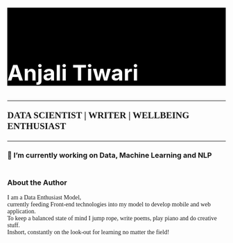 

<h1 class="s-color" style=" font-size:50px; background-color:black; color:white "><br><br>Anjali Tiwari</h1>
				<h2 class="s-color" style='font-family: Fantasy;'>
					<hr> DATA SCIENTIST | WRITER | WELLBEING ENTHUSIAST <hr></h2>

<!--
**AnjaliTiwari21/AnjaliTiwari21** is a ✨ _special_ ✨ repository because its `README.md` (this file) appears on your GitHub profile.

Here are some ideas to get you started:


-->

<h3> 🔭 I’m currently working on Data, Machine Learning and NLP </h3>

<div class="col-lg-12 text-center">
	<h3 class="s-color"><br>About the Author</h3>
		<p style= "font-family: calibri" > I am a Data Enthusiast Model,<br>
				currently feeding Front-end technologies into my model to develop mobile and web application.<br>
				To keep a balanced state of mind I jump rope, write poems, play piano and do creative stuff.<br>
				Inshort, constantly on the look-out for learning no matter the field!</p>

</div>
			
				



